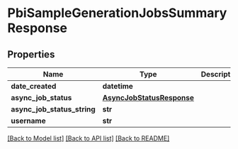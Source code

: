 # PbiSampleGenerationJobsSummaryResponse

## Properties
Name | Type | Description | Notes
------------ | ------------- | ------------- | -------------
**date_created** | **datetime** |  | 
**async_job_status** | [**AsyncJobStatusResponse**](AsyncJobStatusResponse.md) |  | 
**async_job_status_string** | **str** |  | 
**username** | **str** |  | 

[[Back to Model list]](../README.md#documentation-for-models) [[Back to API list]](../README.md#documentation-for-api-endpoints) [[Back to README]](../README.md)


